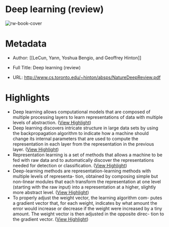 # Deep learning (review)

![rw-book-cover](https://readwise-assets.s3.amazonaws.com/media/uploaded_book_covers/profile_658243/1N98XL6qCECCqGyrGGFwNK4lJ-V8ClePajGYoNnKkxY-cover_bTqiQ0Y.png)

# Metadata
- Author: [[LeCun, Yann, Yoshua Bengio, and Geoffrey Hinton]]
- Full Title: Deep learning (review)

- URL: http://www.cs.toronto.edu/~hinton/absps/NatureDeepReview.pdf

# Highlights
- Deep learning allows computational models that are composed of multiple processing layers to learn representations of data with multiple levels of abstraction. ([View Highlight](https://read.readwise.io/read/01h9kvqb1ttptc9cvhv1mh6qcr))
- Deep learning discovers intricate structure in large data sets by using the backpropagation algorithm to indicate how a machine should change its internal parameters that are used to compute the representation in each layer from the representation in the previous layer. ([View Highlight](https://read.readwise.io/read/01h9kvr3swb55ykxhdstavf94k))
- Representation learning is a set of methods that allows a machine to be fed with raw data and to automatically discover the representations needed for detection or classification. ([View Highlight](https://read.readwise.io/read/01h9kvt92js0ywgzdcy03fgasg))
- Deep-learning methods are representation-learning methods with multiple levels of representa- tion, obtained by composing simple but non-linear modules that each transform the representation at one level (starting with the raw input) into a representation at a higher, slightly more abstract level. ([View Highlight](https://read.readwise.io/read/01h9kvtr5m4nz03skw80dag6e4))
- To properly adjust the weight vector, the learning algorithm com- putes a gradient vector that, for each weight, indicates by what amount the error would increase or decrease if the weight were increased by a tiny amount. The weight vector is then adjusted in the opposite direc- tion to the gradient vector. ([View Highlight](https://read.readwise.io/read/01h9kvx0hypxqk0qtpq5d05nw5))
